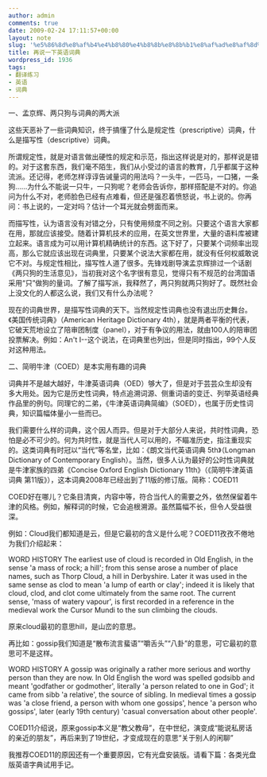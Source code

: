 ```yaml
---
author: admin
comments: true
date: 2009-02-24 17:11:57+00:00
layout: note
slug: '%e5%86%8d%e8%af%b4%e4%b8%80%e4%b8%8b%e8%8b%b1%e8%af%ad%e8%af%8d%e5%85%b8'
title: 再说一下英语词典
wordpress_id: 1936
tags:
- 翻译练习
- 英语
- 词典
---
```


一、孟京辉、两只狗与词典的两大派

这些天恶补了一些词典知识，终于搞懂了什么是规定性（prescriptive）词典，什么是描写性（descriptive）词典。

所谓规定性，就是对语言做出硬性的规定和示范，指出这样说是对的，那样说是错的。对于这套东西，我们毫不陌生，我们从小受过的语言的教育，几乎都属于这种流派。还记得，老师怎样谆谆告诫量词的用法吗？一头牛，一匹马，一口猪，一条狗……为什么不能说一只牛，一只狗呢？老师会告诉你，那样搭配是不对的。你追问为什么不对，老师脸色已经有点难看，但还是强忍着愤怒说，书上说的。你再问：书上说的，一定对吗？估计一个耳光就会劈面而来。

而描写性，认为语言没有对错之分，只有使用频度不同之别。只要这个语言大家都在用，那就应该接受。随着计算机技术的应用，在英文世界里，大量的语料库被建立起来。语言成为可以用计算机精确统计的东西。这下好了，只要某个词频率出现高，那么它就应该出现在词典里，只要某个说法大家都在用，就没有任何权威敢说它不对。与规定性相比，描写性人道了很多。先锋戏剧导演孟京辉排过一个话剧《两只狗的生活意见》，当初我对这个名字很有意见，觉得只有不规范的台湾国语采用“只”做狗的量词。了解了描写派，我释然了，两只狗就两只狗好了。既然社会上没文化的人都这么说，我们又有什么办法呢？

现在的词典世界，是描写性词典的天下。当然规定性词典也没有退出历史舞台。《美国传统词典》（American Heritage Dictionary 4th），就是两者平衡的代表，它破天荒地设立了陪审团制度（panel），对于有争议的用法，就由100人的陪审团投票解决。例如：An't I--这个说法，在词典里也列出，但是同时指出，99个人反对这种用法。

二、简明牛津（COED）是本实用有趣的词典

词典并不是越大越好，牛津英语词典（OED）够大了，但是对于芸芸众生却没有多大用处。因为它是历史性词典，特点追溯词源、侧重词语的变迁、列举英语经典作品里的例句。同理它的二弟，《牛津英语词典简编》（SOED），也属于历史性词典，知识篇幅体量小一些而已。

我们需要什么样的词典，这个因人而异。但是对于大部分人来说，共时性词典，恐怕是必不可少的。何为共时性，就是当代人可以用的，不瞄准历史，指注重现实的。这类词典有时冠以“当代”等名堂，比如：《朗文当代英语词典 5th》（Longman Dictionary of Contemporary English）。当然，很多人认为最好的公时性词典就是牛津家族的四弟《Concise Oxford English Dictionary 11th》（《简明牛津英语词典 第11版》），这本词典2008年已经出到了11版的修订版。简称：COED11

COED好在哪儿？它条目清爽，内容中等，符合当代人的需要之外，依然保留着牛津的风格。例如，解释词的时候，它会追根溯源。虽然篇幅不长，但令人受益很深。

例如：Cloud我们都知道是云，但是它最初的含义是什么呢？COED11孜孜不倦地为我们介绍起来：

WORD HISTORY
	The earliest use of cloud is recorded in Old English, in the sense 'a mass of rock; a hill'; from this sense arose a number of place names, such as Thorp Cloud, a hill in Derbyshire. Later it was used in the same sense as clod to mean 'a lump of earth or clay'; indeed it is likely that cloud, clod, and clot come ultimately from the same root. The current sense, 'mass of watery vapour', is first recorded in a reference in the medieval work the Cursor Mundi to the sun climbing the clouds.

原来cloud最初的意思hill，是山峦的意思。

再比如：gossip我们知道是“散布流言蜚语”“嚼舌头”“八卦”的意思，可它最初的意思可不是这样。

WORD HISTORY
	A gossip was originally a rather more serious and worthy person than they are now. In Old English the word was spelled godsibb and meant 'godfather or godmother', literally 'a person related to one in God'; it came from sibb 'a relative', the source of sibling. In medieval times a gossip was 'a close friend, a person with whom one gossips', hence 'a person who gossips', later (early 19th century) 'casual conversation about other people'.

COED11介绍说，原来gossip本义是“教父教母”，在中世纪，演变成“能说私房话的亲近的朋友”，再后来到了19世纪，才变成现在的意思“关于别人的闲聊”

我推荐COED11的原因还有一个重要原因，它有光盘安装版。请看下篇：各类光盘版英语字典试用手记。
